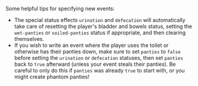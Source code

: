 Some helpful tips for specifying new events:

- The special status effects `urination` and `defecation` will automatically take care of
  resetting the player's bladder and bowels status, setting the `wet-panties` or `soiled-panties`
  status if appropriate, and then clearing themselves.
- If you wish to write an event where the player uses the toilet or otherwise has their
  panties down, make sure to set `panties` to `false` before setting the `urination` or
  `defecation` statuses, then set `panties` back to `true` afterward (unless your event
  steals their panties). Be careful to only do this if `panties` was already `true` to start
  with, or you might create phantom panties!
